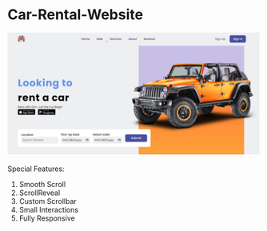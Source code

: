 # Car-Rental-Website
<img src="img/README-img.PNG"> <br><br>
Special Features:<br>
1. Smooth Scroll  <br> 
2. ScrollReveal <br>
3. Custom Scrollbar <br>
4. Small Interactions <br>
5. Fully Responsive
